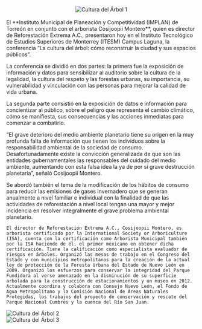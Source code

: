 
<center><img class="img-responsive" src="2018-11-15-la-cultura-del-arbol/foto2.jpg" alt="Cultura del Árbol 1"></center>
</br>
El **Instituto Municipal de Planeación y Competitividad (IMPLAN) de Torreón en conjunto con el arborista Cosijoopii Montero**, quien es director de Reforestación Extrema A.C., presentaron hoy en el Instituto Tecnológico de Estudios Superiores de Monterrey (ITESM) Campus Laguna, la conferencia “La cultura del árbol: cómo reconstruir la ciudad y sus espacios públicos”.

La conferencia se dividió en dos partes: la primera fue la exposición de información y datos para sensibilizar al auditorio sobre la cultura de la legalidad, la cultura del respeto y las forestas urbanas, su importancia, su vulnerabilidad y vinculación con las personas para mejorar la calidad de vida urbana.

La segunda parte consistió en la exposición de datos e información para concientizar al público, sobre el peligro que representa el cambio climático, cómo se manifiesta, sus consecuencias y las acciones inmediatas para comenzar a combatirlo.

“El grave deterioro del medio ambiente planetario tiene su origen en la muy profunda falta de información que tienen los individuos sobre la responsabilidad ambiental de la sociedad de consumo. Desafortunadamente existe la convicción generalizada de que son las entidades gubernamentales las responsables del cuidado del medio ambiente, aumentando con esta falsa idea la ya de por sí grave destrucción planetaria”, señaló Cosijoopii Montero.


Se abordó también el tema de la modificación de los hábitos de consumo para reducir las emisiones de gases invernadero que se generan anualmente a nivel familiar e individual con la finalidad de que las actividades de reforestación a nivel local tengan una mayor y mejor incidencia en resolver integralmente el grave problema ambiental planetario.

~~~
El director de Reforestación Extrema A.C., Cosijoopii Montero, es arborista certificado por la International Society or Arboriculture (ISA), cuenta con la certificación como Arborista Municipal también por la ISA haciendo de él, el primer mexicano en obtener dicha certificación. Tiene la calificación como especialista evaluador de riesgos en árboles. Organizó las mesas de trabajo en el Congreso del Estado y con municipios metropolitanos para la creación de la actual ley de protección de la Foresta Urbana del Estado de Nuevo León en 2009. Organizó los esfuerzos para conservar la integridad del Parque Fundidora al verse amenazado en la disminución de su superficie arbolada para la construcción de estacionamientos y un museo en 2012. Actualmente coordina y colabora con Consejo Nuevo León, el Fondo de Agua Metropolitano y la Comisión Nacional de Áreas Naturales Protegidas, los trabajos del proyecto de conservación y rescate del Parque Nacional Cumbres y la cuenca del Río San Juan.
~~~

<img class="img-responsive" src="2018-11-15-la-cultura-del-arbol/foto1.jpg" alt="Cultura del Árbol 2">
</br>
<img class="img-responsive" src="2018-11-15-la-cultura-del-arbol/foto3.jpg" alt="Cultura del Árbol 3">
